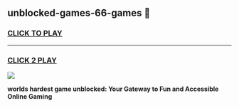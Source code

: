 
## unblocked-games-66-games 👋
<h3>
<a href="https://premium.freeplayer.one?title=unblocked-games-66-games&ref=14F">CLICK TO PLAY</a></h3>
<hr>

<h3>
<a href="https://premium.freeplayer.one?title=unblocked-games-66-games&ref=14F">CLICK 2 PLAY</a>
  
</h3>

<a href="https://premium.freeplayer.one?title=unblocked-games-66-games&ref=12F/"><img src="https://clearcache.store/games.png"></a>


**worlds hardest game unblocked: Your Gateway to Fun and Accessible Online Gaming**

